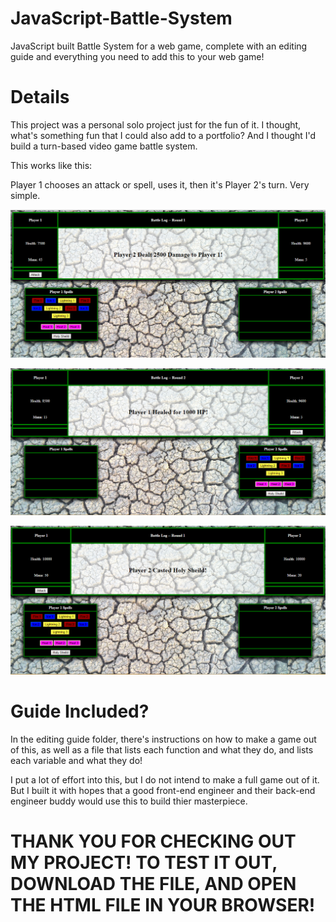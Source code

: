 # JavaScript-Battle-System
JavaScript built Battle System for a web game, complete with an editing guide and everything you need to add this to your web game!

# Details

This project was a personal solo project just for the fun of it.  I thought, what's something fun that I could also add to a portfolio?
And I thought I'd build a turn-based video game battle system.

This works like this:

Player 1 chooses an attack or spell, uses it, then it's Player 2's turn.  Very simple.

![Alt Text](https://github.com/AHiggins98/JavaScript-Battle-System/blob/master/img/JS-Battle-System(1).png)

![Alt Text](https://github.com/AHiggins98/JavaScript-Battle-System/blob/master/img/JS-Battle-System(2).png)

![Alt Text](https://github.com/AHiggins98/JavaScript-Battle-System/blob/master/img/JS-Battle-System(3).png)

# Guide Included?

In the editing guide folder, there's instructions on how to make a game out of this, as well as a file that lists each function and what they do,
and lists each variable and what they do!

I put a lot of effort into this, but I do not intend to make a full game out of it.  But I built it with hopes that a good front-end
engineer and their back-end engineer buddy would use this to build thier masterpiece.


# THANK YOU FOR CHECKING OUT MY PROJECT!  TO TEST IT OUT, DOWNLOAD THE FILE, AND OPEN THE HTML FILE IN YOUR BROWSER!